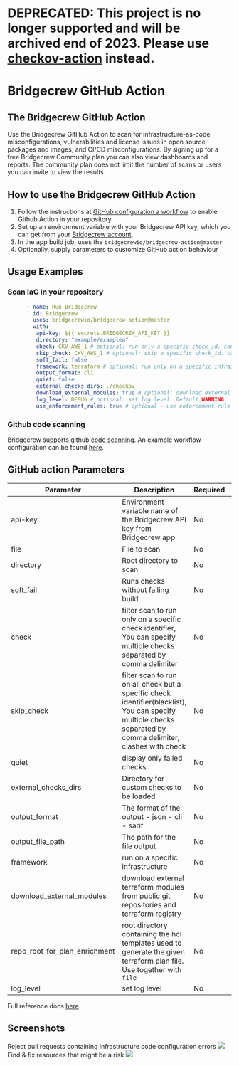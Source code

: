 # DEPRECATED: This project is no longer supported and will be archived end of 2023. Please use [checkov-action](https://github.com/bridgecrewio/checkov-action) instead.

# Bridgecrew GitHub Action

## The Bridgecrew GitHub Action

Use the Bridgecrew GitHub Action to scan for infrastructure-as-code misconfigurations, 
vulnerabilities and license issues in open source packages and images, and CI/CD misconfigurations.
By signing up for a free Bridgecrew Community plan you can also view dashboards and reports.
The community plan does not limit the number of scans or users you can invite to view the results.

## How to use the Bridgecrew GitHub Action

1. Follow the instructions at [GitHub configuration a workflow](https://help.github.com/en/actions/configuring-and-managing-workflows/configuring-a-workflow) to enable Github Action in your repository.
2. Set up an environment variable with your Bridgecrew API key, which you can get from your [Bridgecrew account](https://www.bridgecrew.cloud/integrations).
3. In the app build job, uses the `bridgecrewio/bridgecrew-action@master`
4. Optionally, supply parameters to customize GitHub action behaviour

## Usage Examples

### Scan IaC in your repository

```yaml
      - name: Run Bridgecrew
        id: Bridgecrew
        uses: bridgecrewio/bridgecrew-action@master
        with:
         api-key: ${{ secrets.BRIDGECREW_API_KEY }}
         directory: "example/examplea"
         check: CKV_AWS_1 # optional: run only a specific check_id. can be comma separated list
         skip_check: CKV_AWS_1 # optional: skip a specific check_id. can be comma separated list
         soft_fail: false
         framework: terraform # optional: run only on a specific infrastructure {cloudformation,terraform,kubernetes,all}
         output_format: cli
         quiet: false
         external_checks_dirs: ./checkov
         download_external_modules: true # optional: download external terraform modules from public git repositories and terraform registry
         log_level: DEBUG # optional: set log level. Default WARNING
         use_enforcement_rules: true # optional - use enforcement rule configs from the platform

```

### Github code scanning

Bridgecrew supports github [code scanning](https://docs.github.com/en/free-pro-team@latest/github/finding-security-vulnerabilities-and-errors-in-your-code/about-code-scanning).
An example workflow configuration can be found [here](examples/code_scanning.yml).

## GitHub action Parameters

| Parameter                     | Description                                                                                                                                                  | Required | Default | Type                                    |
|-------------------------------|--------------------------------------------------------------------------------------------------------------------------------------------------------------|----------|---------|-----------------------------------------|
| api-key                       | Environment variable name of the Bridgecrew API key from Bridgecrew app                                                                                      | No       |         | Secret parameter                        |
| file                          | File to scan                                                                                                                                                 | No       |         | Input parameter                         |
| directory                     | Root directory to scan                                                                                                                                       | No       | "."     | Input parameter                         |
| soft_fail                     | Runs checks without failing build                                                                                                                            | No       |         | Input parameters                        |
| check                         | filter scan to run only on a specific check identifier, You can specify multiple checks separated by comma delimiter                                         | No       |         | Input parameters                        |
| skip_check                    | filter scan to run on all check but a specific check identifier(blacklist), You can specify multiple checks separated by comma delimiter, clashes with check | No       |         | Input parameters                        |
| quiet                         | display only failed checks                                                                                                                                   | No       |         | Input parameters                        |
| external_checks_dirs          | Directory for custom checks to be loaded                                                                                                                     | No       |         | Input parameters                        |
| output_format                 | The format of the output - json - cli - sarif                                                                                                                | No       |         | Input parameters                        |
| output_file_path              | The path for the file output                                                                                                                                 | No       |         | Input parameters                        |
| framework                     | run on a specific infrastructure                                                                                                                             | No       |         | cloudformation,terraform,kubernetes,all |
| download_external_modules     | download external terraform modules from public git repositories and terraform registry                                                                      | No       |         | Input parameters                        |
| repo_root_for_plan_enrichment | root directory containing the hcl templates used to generate the given terraform plan file. Use together with `file`                                         | No       |         | Input parameters                        |
| log_level                     | set log level                                                                                                                                                | No       | WARNING | Input parameters                        |

Full reference docs [here](https://docs.bridgecrew.io/docs/integrate-with-github-actions-v2).

## Screenshots

Reject pull requests containing infrastructure code configuration errors
![](resources/failed-action.png)
Find & fix resources that might be a risk
![](resources/problem-matcher.png)
